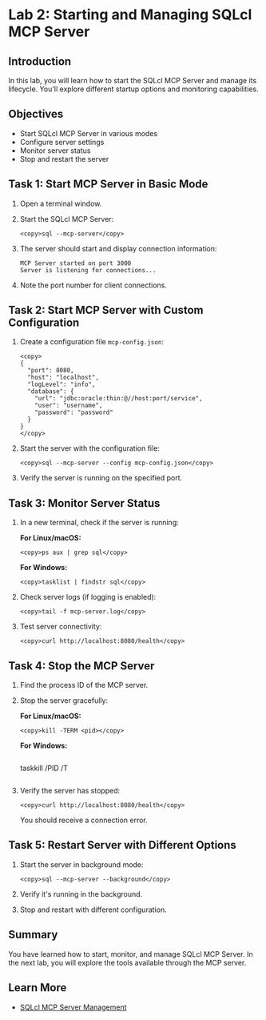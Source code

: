 # Lab 2: Starting and Managing SQLcl MCP Server

## Introduction

In this lab, you will learn how to start the SQLcl MCP Server and manage its lifecycle. You'll explore different startup options and monitoring capabilities.

## Objectives

- Start SQLcl MCP Server in various modes
- Configure server settings
- Monitor server status
- Stop and restart the server

## Task 1: Start MCP Server in Basic Mode

1. Open a terminal window.

2. Start the SQLcl MCP Server:

   ```
   <copy>sql --mcp-server</copy>
   ```

3. The server should start and display connection information:

   ```
   MCP Server started on port 3000
   Server is listening for connections...
   ```

4. Note the port number for client connections.

## Task 2: Start MCP Server with Custom Configuration

1. Create a configuration file `mcp-config.json`:

   ```
   <copy>
   {
     "port": 8080,
     "host": "localhost",
     "logLevel": "info",
     "database": {
       "url": "jdbc:oracle:thin:@//host:port/service",
       "user": "username",
       "password": "password"
     }
   }
   </copy>
   ```

2. Start the server with the configuration file:

   ```
   <copy>sql --mcp-server --config mcp-config.json</copy>
   ```

3. Verify the server is running on the specified port.

## Task 3: Monitor Server Status

1. In a new terminal, check if the server is running:

   **For Linux/macOS:**
   ```
   <copy>ps aux | grep sql</copy>
   ```

   **For Windows:**
   ```
   <copy>tasklist | findstr sql</copy>
   ```

2. Check server logs (if logging is enabled):

   ```
   <copy>tail -f mcp-server.log</copy>
   ```

3. Test server connectivity:

   ```
   <copy>curl http://localhost:8080/health</copy>
   ```

## Task 4: Stop the MCP Server

1. Find the process ID of the MCP server.

2. Stop the server gracefully:

   **For Linux/macOS:**
   ```
   <copy>kill -TERM <pid></copy>
   ```

   **For Windows:**
   ```
   ```
   <copy>taskkill /PID <pid> /T</copy>
   ```

3. Verify the server has stopped:

   ```
   <copy>curl http://localhost:8080/health</copy>
   ```

   You should receive a connection error.

## Task 5: Restart Server with Different Options

1. Start the server in background mode:

   ```
   <copy>sql --mcp-server --background</copy>
   ```

2. Verify it's running in the background.

3. Stop and restart with different configuration.

## Summary

You have learned how to start, monitor, and manage SQLcl MCP Server. In the next lab, you will explore the tools available through the MCP server.

## Learn More

- [SQLcl MCP Server Management](https://docs.oracle.com/en/database/oracle/sql-developer-command-line/)
